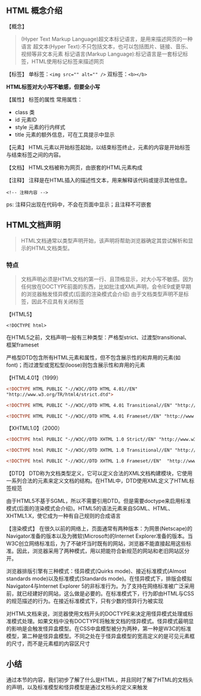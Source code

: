 ## HTML 概念介绍

【概念】
> (Hyper Text Markup Language)超文本标记语言，是用来描述网页的一种语言
超文本(Hyper Text):不只包括文本，也可以包括图片、链接、音乐、视频等非文本元素
标记语言(Markup Language):标记语言是一套标记标签，HTML使用标记标签来描述网页

【标签】
单标签：`<img src="" alt="" />`
双标签：`<b></b>`

**HTML标签对大小写不敏感，但要全小写**

【属性】
标签的属性
常用属性：
- class 类
- id 元素ID
- style 元素的行内样式
- title 元素的额外信息，可在工具提示中显示

【元素】
HTML元素以开始标签起始，以结束标签终止，元素的内容是开始标签与结束标签之间的内容。

【文档】
HTML文档被称为网页，由嵌套的HTML元素构成

【注释】
注释是在HTML插入的描述性文本，用来解释该代码或提示其他信息。
```
<!-- 注释内容 -->
```
ps: 注释只出现在代码中，不会在页面中显示；且注释不可嵌套

## HTML文档声明
> HTML文档通常以类型声明开始，该声明将帮助浏览器确定其尝试解析和显示的HTML文档类型。

### 特点
> 文档声明必须是HTML文档的第一行、且顶格显示，对大小写不敏感。因为任何放在DOCTYPE前面的东西，比如批注或XML声明，会令IE9或更早期的浏览器触发怪异模式(后面的渲染模式会介绍)
由于文档类型声明不是标签，因此不应具有关闭标签

【HTML5】
```
<!DOCTYPE html>
```

在HTML5之前，文档声明一般有三种类型：严格型strict、过渡型transitional、框架frameset

严格型DTD包含所有HTML元素和属性，但不包含展示性的和弃用的元素(如font)；而过渡型或宽松型(loose)则包含展示性和弃用的元素

【HTML4.01】（1999）
```html
<!DOCTYPE HTML PUBLIC "-//W3C//DTD HTML 4.01//EN"
"http://www.w3.org/TR/html4/strict.dtd">

<!DOCTYPE HTML PUBLIC "-//W3C//DTD HTML 4.01 Transitional//EN" "http://www.w3.org/TR/html4/loose.dtd">

<!DOCTYPE HTML PUBLIC "-//W3C//DTD HTML 4.01 Frameset//EN" "http://www.w3.org/TR/html4/frameset.dtd">
```

【XHTML1.0】（2000）
```html
<!DOCTYPE html PUBLIC "-//W3C//DTD XHTML 1.0 Strict//EN" "http://www.w3.org/TR/xhtml1/DTD/xhtml1-strict.dtd">

<!DOCTYPE html PUBLIC "-//W3C//DTD XHTML 1.0 Transitional//EN" "http://www.w3.org/TR/xhtml1/DTD/xhtml1-transitional.dtd">

<!DOCTYPE html PUBLIC "-//W3C//DTD XHTML 1.0 Frameset//EN"  "http://www.w3.org/TR/xhtml1/DTD/xhtml1-frameset.dtd">
```

【DTD】
DTD称为文档类型定义，它可以定义合法的XML文档构建模块，它使用一系列合法的元素来定义文档的结构。在HTML中，DTD使用XML定义了HTML标签规范

由于HTML5不基于SGML，所以不需要引用DTD。但是需要doctype来启用标准模式(后面的渲染模式会介绍)。HTML5的语法元素来自SGML、HTML、XHTML1.X，使它成为一种有自己规则的合成语言

【渲染模式】
在很久以前的网络上，页面通常有两种版本：为网景(Netscape)的Navigator准备的版本以及为微软(Microsoft)的Internet Explorer准备的版本。当W3C创立网络标准后，为了不破坏当时既有的网站，浏览器不能直接起用这些标准。因此，浏览器采用了两种模式，用以把能符合新规范的网站和老旧网站区分开。

浏览器排版引擎有三种模式：怪异模式(Quirks mode)、接近标准模式(Almost standards mode)以及标准模式(Standards mode)。在怪异模式下，排版会模拟Navigator4与Internet Explorer 5的非标准行为。为了支持在网络标准被广泛采用前，就已经建好的网站，这么做是必要的。在标准模式下，行为即由HTML与CSS的规范描述的行为。在接近标准模式下，只有少数的怪异行为被实现

对HTML文档来说，浏览器使用文档开头的DOCTYPE来决定用怪异模式处理或标准模式处理。如果文档中没有DOCTYPE将触发文档的怪异模式。怪异模式最明显的影响是会触发怪异盒模型。在CSS中盒模型被分为两种，第一种是W3C的标准模型，第二种是怪异盒模型。不同之处在于怪异盒模型的宽高定义的是可见元素框的尺寸，而不是元素框的内容区尺寸

## 小结

通过本节的内容，我们初步了解了什么是HTML，并且同时了解了HTML的文档头的声明，以及标准模型和怪异模型是通过文档头的定义来触发